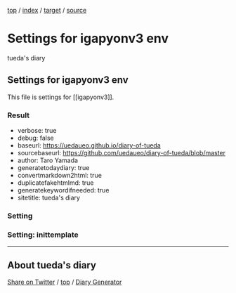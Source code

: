 [top](index.html) / [index](index.html) / [target](https://uedaueo.github.io/diary-of-tueda/settings.html) / [source](https://github.com/uedaueo/diary-of-tueda/blob/master/settings.src.md) 

Settings for igapyonv3 env
=====================================================================================================
tueda's diary

## Settings for igapyonv3 env

This file is settings for [[igapyonv3]].

### Result

* verbose: true
* debug: false
* baseurl: https://uedaueo.github.io/diary-of-tueda
* sourcebaseurl: https://github.com/uedaueo/diary-of-tueda/blob/master
* author: Taro Yamada
* generatetodaydiary: true
* convertmarkdown2html: true
* duplicatefakehtmlmd: true
* generatekeywordifneeded: true
* sitetitle: tueda's diary

### Setting











### Setting: inittemplate



----------------------------------------------------------------------------------------------------

## About tueda's diary

[Share on Twitter](https://twitter.com/intent/tweet?hashtags=igapyon%2Cdiary%2C%E3%81%84%E3%81%8C%E3%81%B4%E3%82%87%E3%82%93%2Cigapyonv3&text=Settings+for+igapyonv3+env&url=https%3A%2F%2Fuedaueo.github.io%2Fdiary-of-tueda%2Fsettings.html) / [top](index.html) / [Diary Generator](https://github.com/igapyon/igapyonv3)

